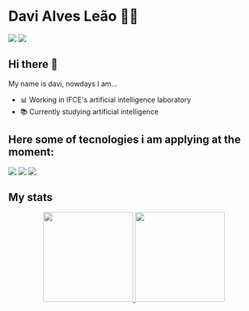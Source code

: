 # Davi Alves Leão 👨‍💻
 <div> 
  <a href = "mailto:d.lamv12@gmail.com"><img src="https://img.shields.io/badge/-Gmail-%23333?style=for-the-badge&logo=gmail&logoColor=white" target="_blank"></a>
  <a href="https://www.linkedin.com/in/davi-le%C3%A3o-5762a4161/" target="_blank"><img src="https://img.shields.io/badge/-LinkedIn-%230077B5?style=for-the-badge&logo=linkedin&logoColor=white" target="_blank"></a> 
</div>


## Hi there 👋

My name is davi, nowdays I am...
- 📊 Working in IFCE's artificial intelligence laboratory
- 📚 Currently studying artificial intelligence 

## Here some of tecnologies i am applying at the moment:
 <div> 
  <a href = "https://www.javascript.com/"><img src="https://img.shields.io/badge/JavaScript-323330?style=for-the-badge&logo=javascript&logoColor=F7DF1E" target="_blank"></a>  
  <a href = "https://nodejs.org/en/"><img src="https://img.shields.io/badge/Node.js-43853D?style=for-the-badge&logo=node.js&logoColor=white" target="_blank"></a>
  <a href = "https://aws.amazon.com/pt/"><img src="https://img.shields.io/badge/Amazon_AWS-232F3E?style=for-the-badge&logo=amazon-aws&logoColor=white" target="_blank"></a>
</div>

## My stats
<div align="center">
  <a href="https://github.com/davi1400">
  <img height="180em" src="https://github-readme-stats.vercel.app/api?username=davi1400&show_icons=true&theme=dracula&include_all_commits=true&count_private=true"/>
  <img height="180em" src="https://github-readme-stats.vercel.app/api/top-langs/?username=davi1400&layout=compact&langs_count=7&theme=dracula"/>
</div>

  
  
 
